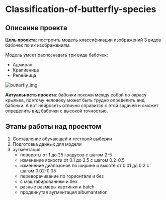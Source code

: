 # Classification-of-butterfly-species

## Описание проекта  

**Цель проекта**: построить модель классификации изображений 3 видов бабочек по их изображениям.


Модель умеет распознавать три вида бабочек:
- Адмирал
- Крапивница
- Репейница

![butterfly_img](https://github.com/SergeevaAlexandra/Classification-of-butterfly-species/assets/142418353/9d1c3a1f-3790-4288-9f41-12d60ce63dfe)

**Актуальность проекта**: бабочки похожи между собой по окрасу крыльев, поэтому человеку может быть трудно определить вид бабочки. А вот нейросеть отлично справится с этой задачей и сможет определить вид бабочки с высокой точностью.

## Этапы работы над проектом  

1) Составление обучающей и тестовой выборки
2) Подготовка данных для модели
3) аугментация: 
      - повороты от 1 до 25 градусов с шагом 2-5
      - изменение яркости от 0.1 до 2.5 с шагом 0.2-0.5
      - изменение диапозонов по ширине и высоте от 0.01 до 0.2 с шагом 0.02-0.05
      - переворачивание по горионтали и без
      - с маштабированием и без
      - разные размеры картинки и batch
      - продвинутая аугментация albumantation
